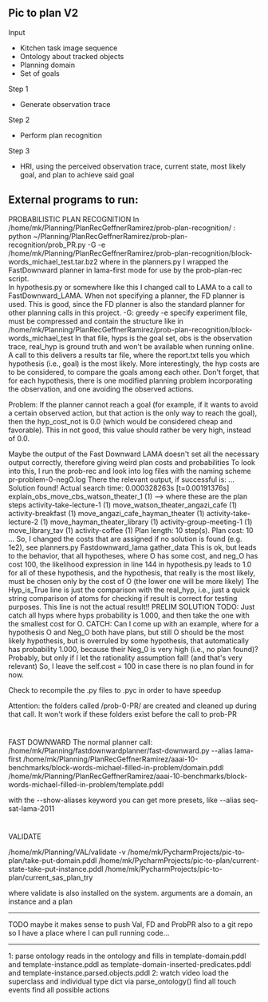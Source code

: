 Pic to plan V2
- 
Input
- Kitchen task image sequence
- Ontology about tracked objects
- Planning domain
- Set of goals

Step 1
- Generate observation trace

Step 2
- Perform plan recognition

Step 3 
- HRI, using the perceived observation trace, current state, most likely goal, and plan to achieve said goal


External programs to run:
-
PROBABILISTIC PLAN RECOGNITION
In /home/mk/Planning/PlanRecGeffnerRamirez/prob-plan-recognition/ :
python ~/Planning/PlanRecGeffnerRamirez/prob-plan-recognition/prob_PR.py -G -e /home/mk/Planning/PlanRecGeffnerRamirez/prob-plan-recognition/block-words_michael_test.tar.bz2
where in the planners.py I wrapped the FastDownward planner in lama-first mode for use by the prob-plan-rec script. \
 In hypothesis.py or somewhere like this I changed call to LAMA to a call to FastDownward_LAMA. When not specifying a planner, 
 the FD planner is used. This is good, since the FD planner is also the standard planner for other planning calls in this 
 project.
-G: greedy
-e specify experiment file, must be compressed and contain the structure like in /home/mk/Planning/PlanRecGeffnerRamirez/prob-plan-recognition/block-words_michael_test
 In that file, hyps is the goal set, obs is the observation trace, real_hyp is ground truth and won't be available when 
 running online.
 A call to this delivers a results tar file, where the report.txt tells you which hypothesis (i.e., goal) is the most likely.
 More interestingly, the hyp costs are to be considered, to compare the goals among each other. Don't forget, that for each
 hypothesis, there is one modified planning problem incorporating the observation, and one avoiding the observed actions.
 
 Problem: If the planner cannot reach a goal (for example, if it wants to avoid a certain observed action, but that action is 
 the only way to reach the goal), then the hyp_cost_not is 0.0 (which would be considered cheap and favorable). 
 This in not good, this value should rather be very high, instead of 0.0. 
 
 Maybe the output of the Fast Downward LAMA doesn't set all the necessary output correctly, therefore giving weird plan costs and probabilities
 To look into this, I run the prob-rec and look into log files with the naming scheme pr-problem-0-negO.log
 There the relevant output, if successful is:
 ...
 Solution found!
Actual search time: 0.000328263s [t=0.00191376s]
explain_obs_move_cbs_watson_theater_1  (1) --> where these are the plan steps
activity-take-lecture-1  (1)
move_watson_theater_angazi_cafe  (1)
activity-breakfast  (1)
move_angazi_cafe_hayman_theater  (1)
activity-take-lecture-2  (1)
move_hayman_theater_library  (1)
activity-group-meeting-1  (1)
move_library_tav  (1)
activity-coffee  (1)
Plan length: 10 step(s).
Plan cost: 10
 ...
 So, I changed the costs that are assigned if no solution is found (e.g. 1e2), see planners.py Fastdownward_lama gather_data
 This is ok, but leads to the behavior, that all hypotheses, where O has some cost, and neg_O has cost 100, the
 likelihood expression in line 144 in hypothesis.py leads to 1.0 for all of these hypothesis, and the hypothesis, that
 really is the most likely, must be chosen only by the cost of O (the lower one will be more likely)
 The Hyp_is_True line is just the comparison with the real_hyp, i.e., just a quick string comparison of atoms for checking if 
 result is correct for testing purposes. This line is not the actual result!!
 PRELIM SOLUTION TODO: Just catch all hyps where hyps probability is 1.000, and then take the one with the
 smallest cost for O.
 CATCH: Can I come up with an example, where for a hypothesis O and Neg_O both have plans, but still O should be the most likely
 hypothesis, but is overruled by some hypothesis, that automatically has probability 1.000, because their Neg_0 is very high (i.e., no plan found)?
 Probably, but only if I let the rationality assumption fall! (and that's very relevant)
So, I leave the self.cost = 100 in case there is no plan found in for now.  
 
 Check to recompile the .py files to .pyc in order to have speedup
 
 Attention: the folders called /prob-0-PR/ are created and cleaned up during that call.
 It won't work if these folders exist before the call to prob-PR
 
 #
 FAST DOWNWARD
 The normal planner call:
 /home/mk/Planning/fastdownwardplanner/fast-downward.py  --alias lama-first /home/mk/Planning/PlanRecGeffnerRamirez/aaai-10-benchmarks/block-words-michael-filled-in-problem/domain.pddl /home/mk/Planning/PlanRecGeffnerRamirez/aaai-10-benchmarks/block-words-michael-filled-in-problem/template.pddl

with the --show-aliases keyword you can get more presets, like  --alias seq-sat-lama-2011

# 
VALIDATE 

/home/mk/Planning/VAL/validate -v  /home/mk/PycharmProjects/pic-to-plan/take-put-domain.pddl /home/mk/PycharmProjects/pic-to-plan/current-state-take-put-instance.pddl /home/mk/PycharmProjects/pic-to-plan/current_sas_plan_try

where validate is also installed on the system. 
arguments are a domain, an instance and a plan


-----
TODO maybe it makes sense to push Val, FD and ProbPR also to a git repo so I have a place where I can pull running code...






-----
1: parse ontology
    reads in the ontology and fills in template-domain.pddl and template-instance.pddl as template-domain-inserted-predicates.pddl and 
    template-instance.parsed.objects.pddl
2: watch video
    load the superclass and individual type dict via parse_ontology()
    find all touch events
    find all possible actions
    
